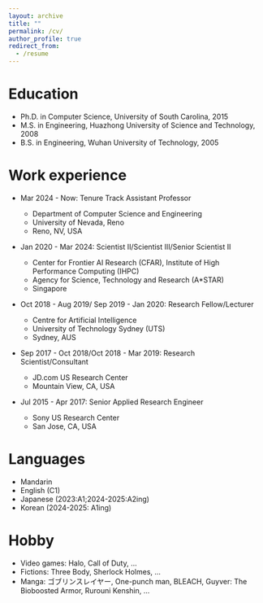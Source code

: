 ```yaml
---
layout: archive
title: ""
permalink: /cv/
author_profile: true
redirect_from:
  - /resume
---
```



Education
======
* Ph.D. in Computer Science, University of South Carolina, 2015
* M.S. in Engineering, Huazhong University of Science and Technology, 2008
* B.S. in Engineering, Wuhan University of Technology, 2005

Work experience
======
* Mar 2024 - Now: Tenure Track Assistant Professor
  * Department of Computer Science and Engineering
  * University of Nevada, Reno
  * Reno, NV, USA

* Jan 2020 - Mar 2024: Scientist II/Scientist III/Senior Scientist II
  * Center for Frontier AI Research (CFAR), Institute of High Performance Computing (IHPC)
  * Agency for Science, Technology and Research (A*STAR)
  * Singapore

* Oct 2018 - Aug 2019/ Sep 2019 - Jan 2020: Research Fellow/Lecturer
  * Centre for Artificial Intelligence
  * University of Technology Sydney (UTS)
  * Sydney, AUS

* Sep 2017 - Oct 2018/Oct 2018 - Mar 2019: Research Scientist/Consultant
  * JD.com US Research Center
  * Mountain View, CA, USA
    
* Jul 2015 - Apr 2017: Senior Applied Research Engineer 
  * Sony US Research Center
  * San Jose, CA, USA

Languages
======
* Mandarin
* English (C1)
* Japanese (2023:A1;2024-2025:A2ing)
* Korean (2024-2025: A1ing)

Hobby
=======
 * Video games: Halo, Call of Duty, ...
 * Fictions: Three Body, Sherlock Holmes, ...
 * Manga: ゴブリンスレイヤー, One-punch man, BLEACH, Guyver: The Bioboosted Armor, Rurouni Kenshin, ...
